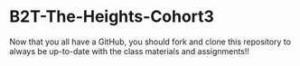 # B2T-The-Heights-Cohort3
Now that you all have a GitHub, you should fork and clone this repository to always be up-to-date with the class materials and assignments!!
